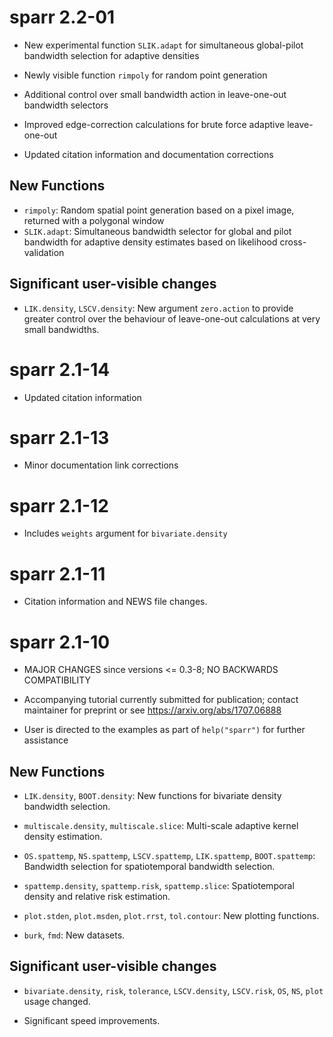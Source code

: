 # sparr 2.2-01

* New experimental function `SLIK.adapt` for simultaneous global-pilot bandwidth selection for adaptive densities

* Newly visible function `rimpoly` for random point generation

* Additional control over small bandwidth action in leave-one-out bandwidth selectors

* Improved edge-correction calculations for brute force adaptive leave-one-out

* Updated citation information and documentation corrections

## New Functions

* `rimpoly`: Random spatial point generation based on a pixel image, returned with a polygonal window
* `SLIK.adapt`: Simultaneous bandwidth selector for global and pilot bandwidth for adaptive density estimates based on likelihood cross-validation

## Significant user-visible changes

* `LIK.density`, `LSCV.density`: New argument `zero.action` to provide greater control over the behaviour of leave-one-out calculations at very small bandwidths.

# sparr 2.1-14

* Updated citation information

# sparr 2.1-13

* Minor documentation link corrections

# sparr 2.1-12

* Includes `weights` argument for `bivariate.density`

# sparr 2.1-11

* Citation information and NEWS file changes.

# sparr 2.1-10

* MAJOR CHANGES since versions <= 0.3-8; NO BACKWARDS COMPATIBILITY

* Accompanying tutorial currently submitted for publication; 
  contact maintainer for preprint or see https://arxiv.org/abs/1707.06888

* User is directed to the examples as part of `help("sparr")` for further assistance
      
## New Functions

* `LIK.density`, `BOOT.density`: New functions for bivariate density bandwidth selection.

* `multiscale.density`, `multiscale.slice`: Multi-scale adaptive kernel density estimation.

* `OS.spattemp`, `NS.spattemp`, `LSCV.spattemp`, `LIK.spattemp`, `BOOT.spattemp`: Bandwidth selection for spatiotemporal bandwidth selection.

* `spattemp.density`, `spattemp.risk`, `spattemp.slice`: Spatiotemporal density and relative risk estimation.
    
* `plot.stden`, `plot.msden`, `plot.rrst`, `tol.contour`: New plotting functions.
    
* `burk`, `fmd`: New datasets.

## Significant user-visible changes

* `bivariate.density`, `risk`, `tolerance`, `LSCV.density`, `LSCV.risk`, `OS`, `NS`, `plot` usage changed.

* Significant speed improvements.
